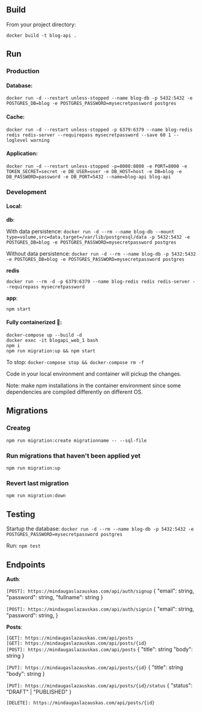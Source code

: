 ## Build

From your project directory:

`docker build -t blog-api .`

## Run

### Production

#### Database:

`docker run -d --restart unless-stopped --name blog-db -p 5432:5432 -e POSTGRES_DB=blog -e POSTGRES_PASSWORD=mysecretpassword postgres`

#### Cache:

`docker run -d --restart unless-stopped -p 6379:6379 --name blog-redis redis redis-server --requirepass mysecretpassword --save 60 1 --loglevel warning`

#### Application:

`docker run -d --restart unless-stopped -p=8000:8000 -e PORT=8000 -e TOKEN_SECRET=secret -e DB_USER=user -e DB_HOST=host -e DB=blog -e DB_PASSWORD=password -e DB_PORT=5432 --name=blog-api blog-api`

### Development

#### Local:

<strong>db</strong>:

With data persistence:
`docker run -d --rm --name blog-db --mount type=volume,src=data,target=/var/lib/postgresql/data -p 5432:5432 -e POSTGRES_DB=blog -e POSTGRES_PASSWORD=mysecretpassword postgres`

Without data persistence:
`docker run -d --rm --name blog-db -p 5432:5432 -e POSTGRES_DB=blog -e POSTGRES_PASSWORD=mysecretpassword postgres`

<strong>redis</strong>

`docker run --rm -d -p 6379:6379 --name blog-redis redis redis-server --requirepass mysecretpassword`

<strong>app</strong>:

`npm start`

#### Fully containerized 🚀:

`docker-compose up --build -d` <br />
`docker exec -it blogapi_web_1 bash` <br />
`npm i` <br />
`npm run migration:up && npm start`

To stop: `docker-compose stop && docker-compose rm -f`

Code in your local environment and container will pickup the changes.

Note: make npm installations in the container environment since some dependencies are compiled differently on different OS.

## Migrations

### Createg

`npm run migration:create migrationname -- --sql-file`

### Run migrations that haven't been applied yet

`npm run migration:up`

### Revert last migration

`npm run migration:down`

## Testing

Startup the database: `docker run -d --rm --name blog-db -p 5432:5432 -e POSTGRES_PASSWORD=mysecretpassword postgres`

Run: `npm test`

## Endpoints

<strong>Auth</strong>:

`[POST]: https://mindaugaslazauskas.com/api/auth/signup`
{
"email": string,
"password": string,
"fullname": string
}

`[POST]: https://mindaugaslazauskas.com/api/auth/signin`
{
"email": string,
"password": string,
}

<strong>Posts</strong>:

`[GET]: https://mindaugaslazauskas.com/api/posts` <br />
`[GET]: https://mindaugaslazauskas.com/api/posts/{id}` <br />
`[POST]: https://mindaugaslazauskas.com/api/posts`
{
"title": string
"body": string
}

`[PUT]: https://mindaugaslazauskas.com/api/posts/{id}`
{
"title": string
"body": string
}

`[PUT]: https://mindaugaslazauskas.com/api/posts/{id}/status`
{
"status": "DRAFT" | "PUBLISHED"
}

`[DELETE]: https://mindaugaslazauskas.com/api/posts/{id}`
